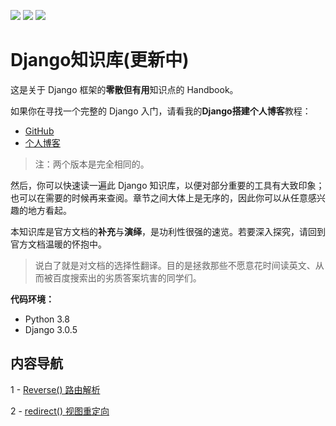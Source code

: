 [![](https://img.shields.io/badge/python-3.8-orange.svg)](https://www.python.org)
[![](https://img.shields.io/badge/django-3.0.5-green.svg)](https://docs.djangoproject.com)
[![](https://img.shields.io/badge/license-MIT-000000.svg)](https://opensource.org/licenses/MIT)

# Django知识库(更新中)

这是关于 Django 框架的**零散但有用**知识点的 Handbook。

如果你在寻找一个完整的 Django 入门，请看我的**Django搭建个人博客**教程：

- [GitHub](https://github.com/stacklens/django_blog_tutorial/tree/master/md)
- [个人博客](https://www.dusaiphoto.com/article/detail/2/)

> 注：两个版本是完全相同的。

然后，你可以快速读一遍此 Django 知识库，以便对部分重要的工具有大致印象；也可以在需要的时候再来查阅。章节之间大体上是无序的，因此你可以从任意感兴趣的地方看起。

本知识库是官方文档的**补充**与**演绎**，是功利性很强的速览。若要深入探究，请回到官方文档温暖的怀抱中。

> 说白了就是对文档的选择性翻译。目的是拯救那些不愿意花时间读英文、从而被百度搜索出的劣质答案坑害的同学们。

**代码环境：**

- Python 3.8
- Django 3.0.5

## 内容导航

1 - [Reverse()  路由解析](md/10-reverse()路由解析.md)

2 - [redirect() 视图重定向](/20-redirect()视图重定向.md)